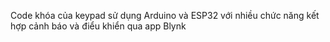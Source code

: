 Code khóa của keypad sử dụng Arduino và ESP32 với nhiều chức năng kết hợp cảnh báo và điểu khiển qua app Blynk
